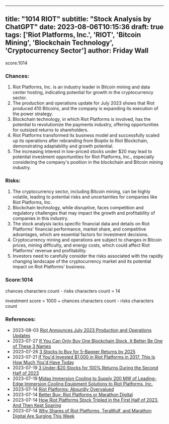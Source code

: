 
---
title: "1014 RIOT"
subtitle: "Stock Analysis by ChatGPT"
date: 2023-08-06T10:15:36
draft: true
tags: ['Riot Platforms, Inc.', 'RIOT', 'Bitcoin Mining', 'Blockchain Technology', 'Cryptocurrency Sector']
author: Friday Wall
---

score:1014
### Chances:
1. Riot Platforms, Inc. is an industry leader in Bitcoin mining and data center hosting, indicating potential for growth in the cryptocurrency sector.
2. The production and operations update for July 2023 shows that Riot produced 410 Bitcoins, and the company is expanding its execution of the power strategy.
3. Blockchain technology, in which Riot Platforms is involved, has the potential to revolutionize the payments industry, offering opportunities for outsized returns to shareholders.
4. Riot Platforms transformed its business model and successfully scaled up its operations after rebranding from Bioptix to Riot Blockchain, demonstrating adaptability and growth potential.
5. The increasing interest in low-priced stocks under $20 may lead to potential investment opportunities for Riot Platforms, Inc., especially considering the company's position in the blockchain and Bitcoin mining industry.
### Risks:
1. The cryptocurrency sector, including Bitcoin mining, can be highly volatile, leading to potential risks and uncertainties for companies like Riot Platforms, Inc.
2. Blockchain technology, while disruptive, faces competition and regulatory challenges that may impact the growth and profitability of companies in this industry.
3. The stock analysis lacks specific financial data and details on Riot Platforms' financial performance, market share, and competitive advantages, which are essential factors for investment decisions.
4. Cryptocurrency mining and operations are subject to changes in Bitcoin prices, mining difficulty, and energy costs, which could affect Riot Platforms' revenue and profitability.
5. Investors need to carefully consider the risks associated with the rapidly changing landscape of the cryptocurrency market and its potential impact on Riot Platforms' business.
### Score:1014
chances characters count - risks characters count = 14

investment score = 1000 + chances characters count - risks characters count
### References:
- 2023-08-03 [Riot Announces July 2023 Production and Operations Updates](https://finance.yahoo.com/news/riot-announces-july-2023-production-130000159.html?.tsrc=rss)
- 2023-07-27 [If You Can Only Buy One Blockchain Stock, It Better Be One of These 3 Names](https://finance.yahoo.com/news/only-buy-one-blockchain-stock-141028953.html?.tsrc=rss)
- 2023-07-26 [3 Stocks to Buy for 5-Bagger Returns by 2025](https://finance.yahoo.com/news/3-stocks-buy-5-bagger-164736455.html?.tsrc=rss)
- 2023-07-21 [If You'd Invested $1,000 in Riot Platforms in 2017, This Is How Much You'd Have Today](https://finance.yahoo.com/m/b9843908-be5b-331b-86a5-a7bba565cc59/if-you%27d-invested-%241%2C000-in.html?.tsrc=rss)
- 2023-07-19 [3 Under-$20 Stocks for 100% Returns During the Second Half of 2023](https://finance.yahoo.com/news/3-under-20-stocks-100-122205676.html?.tsrc=rss)
- 2023-07-19 [Midas Immersion Cooling to Supply 200 MW of Leading-Edge Immersion Cooling Equipment Solutions to Riot Platforms, Inc.](https://finance.yahoo.com/news/midas-immersion-cooling-supply-200-120100703.html?.tsrc=rss)
- 2023-07-14 [Riot Platforms: Absurdly Overvalued](https://finance.yahoo.com/news/riot-platforms-absurdly-overvalued-154038174.html?.tsrc=rss)
- 2023-07-14 [Better Buy: Riot Platforms or Marathon Digital](https://finance.yahoo.com/m/6f232253-8c96-37d7-865c-e330b5a98422/better-buy%3A-riot-platforms-or.html?.tsrc=rss)
- 2023-07-14 [How Riot Platforms Stock Tripled in the First Half of 2023, And Then Kept Soaring](https://finance.yahoo.com/m/cd91bde8-a0ba-36fb-a000-706f9673163c/how-riot-platforms-stock.html?.tsrc=rss)
- 2023-07-14 [Why Shares of Riot Platforms, TeraWulf, and Marathon Digital Are Surging This Week](https://finance.yahoo.com/m/9a79d829-7706-348c-b1f8-d31d2dc95e74/why-shares-of-riot-platforms%2C.html?.tsrc=rss)


                